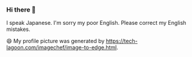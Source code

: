 ### Hi there 👋
I speak Japanese. I'm sorry my poor English.
Please correct my English mistakes.

😄 My profile picture was generated by https://tech-lagoon.com/imagechef/image-to-edge.html.

<!--
**alumuko/alumuko** is a ✨ _special_ ✨ repository because its `README.md` (this file) appears on your GitHub profile.

Here are some ideas to get you started:

- 🔭 I’m currently working on ...
- 🌱 I’m currently learning ...
- 👯 I’m looking to collaborate on ...
- 🤔 I’m looking for help with ...
- 💬 Ask me about ...
- 📫 How to reach me: ...
- 😄 Pronouns: ...
- ⚡ Fun fact: ...
-->
